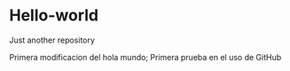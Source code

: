 # Hello-world
Just another repository

Primera modificacion del hola mundo;
Primera prueba en el uso de GitHub
